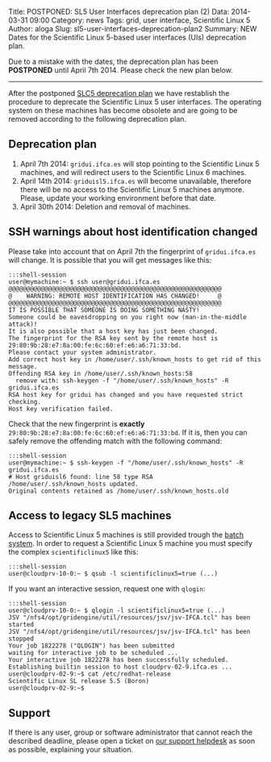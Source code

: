 Title: POSTPONED: SL5 User Interfaces deprecation plan (2)
Data: 2014-03-31 09:00
Category: news
Tags: grid, user interface, Scientific Linux 5
Author: aloga
Slug: sl5-user-interfaces-deprecation-plan2
Summary: NEW Dates for the Scientific Linux 5-based user interfaces (UIs) deprecation plan.


Due to a mistake with the dates, the deprecation plan has been **POSTPONED** until April 7th 2014.
Please check the new plan below.

---

After the postponed
[SLC5 deprecation plan](|filename|/news/2013-11-25-slc5-deprecation.md)
we have restablish the procedure to deprecate the Scientific Linux 5 user interfaces.
The operating system on these machines has become obsolete and are going to be removed
according to the following deprecation plan.

## Deprecation plan

1. April 7th 2014: `gridui.ifca.es` will stop pointing to the Scientific
   Linux 5 machines, and will redirect users to the Scientific Linux 6
   machines.
1. April 14th 2014: `griduisl5.ifca.es` will become unavailable, therefore
   there will be no access to the Scientific Linux 5 machines anymore. Please,
   update your working environment before that date.
1. April 30th 2014: Deletion and removal of machines.

## SSH warnings about host identification changed

Please take into account that on April 7th the fingerprint of `gridui.ifca.es` will
change. It is possible that you will get messages like this:

    :::shell-session
    user@mymachine:~ $ ssh user@gridui.ifca.es
    @@@@@@@@@@@@@@@@@@@@@@@@@@@@@@@@@@@@@@@@@@@@@@@@@@@@@@@@@@@
    @    WARNING: REMOTE HOST IDENTIFICATION HAS CHANGED!     @
    @@@@@@@@@@@@@@@@@@@@@@@@@@@@@@@@@@@@@@@@@@@@@@@@@@@@@@@@@@@
    IT IS POSSIBLE THAT SOMEONE IS DOING SOMETHING NASTY!
    Someone could be eavesdropping on you right now (man-in-the-middle attack)!
    It is also possible that a host key has just been changed.
    The fingerprint for the RSA key sent by the remote host is
    29:80:9b:28:e7:8a:00:fe:6c:60:ef:e6:a6:71:33:bd.
    Please contact your system administrator.
    Add correct host key in /home/user/.ssh/known_hosts to get rid of this message.
    Offending RSA key in /home/user/.ssh/known_hosts:58
      remove with: ssh-keygen -f "/home/user/.ssh/known_hosts" -R gridui.ifca.es
    RSA host key for gridui has changed and you have requested strict checking.
    Host key verification failed.

Check that the new fingerprint is **exactly** `29:80:9b:28:e7:8a:00:fe:6c:60:ef:e6:a6:71:33:bd`. If it is, then
you can safely remove the offending match with the following command:

    :::shell-session
    user@mymachine:~ $ ssh-keygen -f "/home/user/.ssh/known_hosts" -R gridui.ifca.es
    # Host griduisl6 found: line 58 type RSA
    /home/user/.ssh/known_hosts updated.
    Original contents retained as /home/user/.ssh/known_hosts.old

## Access to legacy SL5 machines

Access to Scientific Linux 5 machines is still provided trough the
[batch system](https://grid.ifca.es/wiki/Cluster/Usage#Access_to_Scientific_Linux_5_machines).
In order to request a Scientific Linux 5 machine you must specify the complex `scientificlinux5` like this:

    :::shell-session
    user@cloudprv-10-0:~ $ qsub -l scientificlinux5=true (...)

If you want an interactive session, request one with `qlogin`:

    :::shell-session
    user@cloudprv-10-0:~ $ qlogin -l scientificlinux5=true (...)
    JSV "/nfs4/opt/gridengine/util/resources/jsv/jsv-IFCA.tcl" has been started
    JSV "/nfs4/opt/gridengine/util/resources/jsv/jsv-IFCA.tcl" has been stopped
    Your job 1822278 ("QLOGIN") has been submitted
    waiting for interactive job to be scheduled ...
    Your interactive job 1822278 has been successfully scheduled.
    Establishing builtin session to host cloudprv-02-9.ifca.es ...
    user@cloudprv-02-9:~$ cat /etc/redhat-release
    Scientific Linux SL release 5.5 (Boron)
    user@cloudprv-02-9:~$


## Support

If there is any user, group or software administrator that cannot reach the
described deadline, please open a ticket on [our support helpdesk](https://support.ifca.es/)
as soon as possible, explaining your situation.

